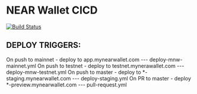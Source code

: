 # NEAR Wallet CICD

[![Build Status](https://travis-ci.com/near/near-wallet.svg?branch=master)](https://travis-ci.com/near/near-wallet)


## DEPLOY TRIGGERS: 
On push to mainnet - deploy to app.mynearwallet.com --- deploy-mnw-mainnet.yml
On push to testnet - deploy to testnet.mynerawallet.com --- deploy-mnw-testnet.yml
On push to master - deploy to *-staging.mynearwallet.com --- deploy-staging.yml
On PR to master - deploy *-preview.mynearwallet.com  --- pull-request.yml
